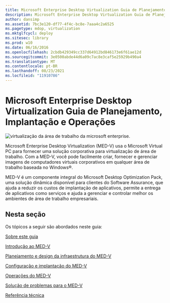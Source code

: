 ```yaml
---
title: Microsoft Enterprise Desktop Virtualization Guia de Planejamento, Implantação e Operações
description: Microsoft Enterprise Desktop Virtualization Guia de Planejamento, Implantação e Operações
author: dansimp
ms.assetid: 7bc3e120-df77-4f4c-bc8e-7aaa4c2a6525
ms.pagetype: mdop, virtualization
ms.mktglfcycl: deploy
ms.sitesec: library
ms.prod: w10
ms.date: 06/16/2016
ms.openlocfilehash: 2cbdb429349cc337d64912bd846173e6f61ae12d
ms.sourcegitcommit: 3e0500abde44d6a09c7ac8e3caf5e25929b490a4
ms.translationtype: MT
ms.contentlocale: pt-BR
ms.lasthandoff: 08/23/2021
ms.locfileid: "11910786"
---
```

# <a name="microsoft-enterprise-desktop-virtualization-planning-deployment-and-operations-guide"></a>Microsoft Enterprise Desktop Virtualization Guia de Planejamento, Implantação e Operações


![virtualização da área de trabalho da microsoft enterprise.](images/medv.gif)

Microsoft Enterprise Desktop Virtualization (MED-V) usa o Microsoft Virtual PC para fornecer uma solução corporativa para virtualização de área de trabalho. Com a MED-V, você pode facilmente criar, fornecer e gerenciar imagens de computadores virtuais corporativos em qualquer área de trabalho baseada no Windows®.

MED-V é um componente integral do Microsoft Desktop Optimization Pack, uma solução dinâmica disponível para clientes do Software Assurance, que ajuda a reduzir os custos de implantação de aplicativos, permite a entrega de aplicativos como serviços e ajuda a gerenciar e controlar melhor os ambientes de área de trabalho empresariais.

## <a name="in-this-section"></a>Nesta seção


Os tópicos a seguir são abordados neste guia:

[Sobre este guia](about-this-guidemedv.md)

[Introdução ao MED-V](getting-started-with-med-v.md)

[Planejamento e design da infraestrutura do MED-V](med-v-infrastructure-planning-and-design.md)

[Configuração e implantação do MED-V](med-v-deployment-and-configuration.md)

[Operações do MED-V](med-v-operations.md)

[Solução de problemas para o MED-V](troubleshooting-med-v.md)

[Referência técnica](technical-referencemedv-10-sp1.md)

 

 





